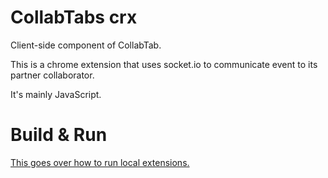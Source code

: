 # CollabTabs crx
Client-side component of CollabTab. 

This is a chrome extension that uses socket.io to communicate event to its partner collaborator.

It's mainly JavaScript.

# Build & Run
[This goes over how to run local extensions.](https://developer.chrome.com/extensions/getstarted#unpacked)
